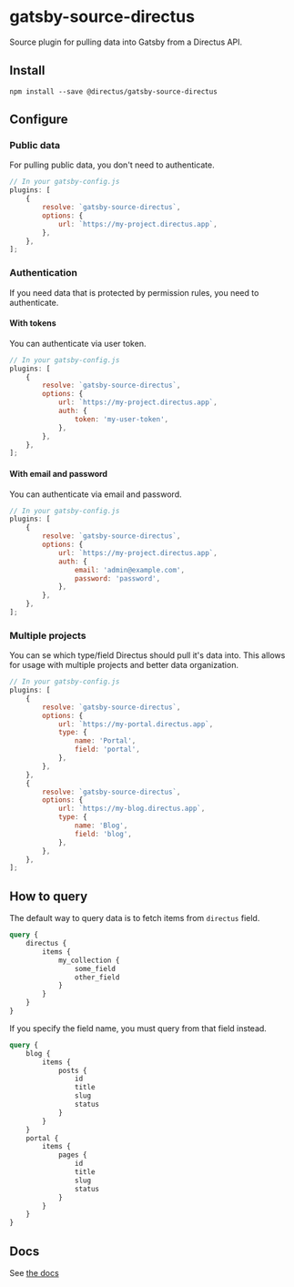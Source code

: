 # gatsby-source-directus

Source plugin for pulling data into Gatsby from a Directus API.

## Install

```
npm install --save @directus/gatsby-source-directus
```

## Configure

### Public data

For pulling public data, you don't need to authenticate.

```js
// In your gatsby-config.js
plugins: [
	{
		resolve: `gatsby-source-directus`,
		options: {
			url: `https://my-project.directus.app`,
		},
	},
];
```

### Authentication

If you need data that is protected by permission rules, you need to authenticate.

#### With tokens

You can authenticate via user token.

```js
// In your gatsby-config.js
plugins: [
	{
		resolve: `gatsby-source-directus`,
		options: {
			url: `https://my-project.directus.app`,
			auth: {
				token: 'my-user-token',
			},
		},
	},
];
```

#### With email and password

You can authenticate via email and password.

```js
// In your gatsby-config.js
plugins: [
	{
		resolve: `gatsby-source-directus`,
		options: {
			url: `https://my-project.directus.app`,
			auth: {
				email: 'admin@example.com',
				password: 'password',
			},
		},
	},
];
```

### Multiple projects

You can se which type/field Directus should pull it's data into. This allows for usage with multiple projects and better
data organization.

```js
// In your gatsby-config.js
plugins: [
	{
		resolve: `gatsby-source-directus`,
		options: {
			url: `https://my-portal.directus.app`,
			type: {
				name: 'Portal',
				field: 'portal',
			},
		},
	},
	{
		resolve: `gatsby-source-directus`,
		options: {
			url: `https://my-blog.directus.app`,
			type: {
				name: 'Blog',
				field: 'blog',
			},
		},
	},
];
```

## How to query

The default way to query data is to fetch items from `directus` field.

```graphql
query {
	directus {
		items {
			my_collection {
				some_field
				other_field
			}
		}
	}
}
```

If you specify the field name, you must query from that field instead.

```graphql
query {
	blog {
		items {
			posts {
				id
				title
				slug
				status
			}
		}
	}
	portal {
		items {
			pages {
				id
				title
				slug
				status
			}
		}
	}
}
```

## Docs

See [the docs](https://docs.directus.io/)
